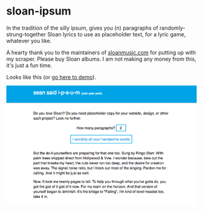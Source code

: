 # sloan-ipsum

In the tradition of the silly ipsum, gives you (n) paragraphs of randomly-strung-together Sloan lyrics to use as placeholder text, for a lyric game, whatever you like.

A hearty thank you to the maintainers of [sloanmusic.com](http://www.sloanmusic.com) for putting up with my scraper. Please buy Sloan albums. I am not making any money from this, it's just a fun time.

Looks like this (or [go here to demo](http://ruhee.ca/sloan-ipsum)).

![poetry](https://raw.githubusercontent.com/ruhee/sloan-ipsum/master/img/screen.png)